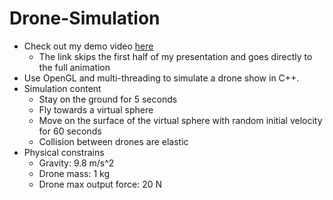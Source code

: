 # Drone-Simulation
- Check out my demo video [here](https://www.youtube.com/watch?v=QM1pniDwU6E&t=9m30s)
  - The link skips the first half of my presentation and goes directly to the full animation
- Use OpenGL and multi-threading to simulate a drone show in C++.
- Simulation content
  - Stay on the ground for 5 seconds
  - Fly towards a virtual sphere
  - Move on the surface of the virtual sphere with random initial velocity for 60 seconds
  - Collision between drones are elastic
- Physical constrains
  - Gravity: 9.8 m/s^2
  - Drone mass: 1 kg
  - Drone max output force: 20 N


